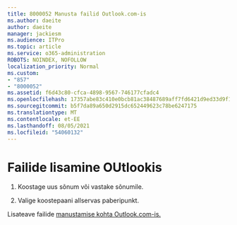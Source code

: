 ```yaml
---
title: 8000052 Manusta failid Outlook.com-is
ms.author: daeite
author: daeite
manager: jackiesm
ms.audience: ITPro
ms.topic: article
ms.service: o365-administration
ROBOTS: NOINDEX, NOFOLLOW
localization_priority: Normal
ms.custom:
- "857"
- "8000052"
ms.assetid: f6d43c80-cfca-4898-9567-746177cfadc4
ms.openlocfilehash: 17357abe83c410e0bcb81ac38487689aff7fd6421d9ed33d9f10576721b71d3f
ms.sourcegitcommit: b5f7da89a650d2915dc652449623c78be6247175
ms.translationtype: MT
ms.contentlocale: et-EE
ms.lasthandoff: 08/05/2021
ms.locfileid: "54060132"
---
```

# <a name="how-to-attach-files-in-outlook"></a>Failide lisamine OUtlookis 

1. Koostage uus sõnum või vastake sõnumile.

2. Valige koostepaani allservas paberipunkt.

Lisateave failide [manustamise kohta Outlook.com-is.](https://go.microsoft.com/fwlink/p/?linkid=2001702&amp;clcid=0x409)
  